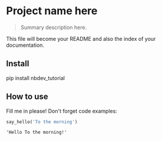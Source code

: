 # Project name here
> Summary description here.


This file will become your README and also the index of your documentation.

## Install

pip install nbdev_tutorial

## How to use

Fill me in please! Don't forget code examples:

```python
say_hello('To the morning')
```




    'Hello To the morning!'


